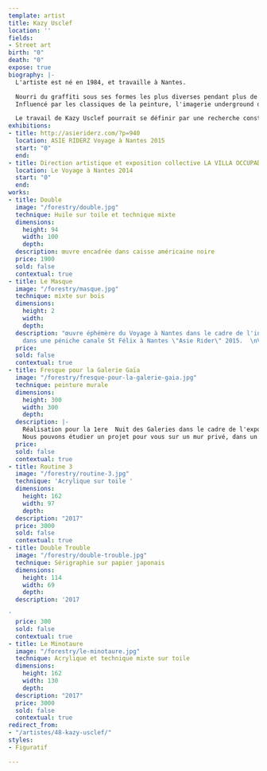 ```yaml
---
template: artist
title: Kazy Usclef
location: ''
fields:
- Street art
birth: "0"
death: "0"
expose: true
biography: |-
  L'artiste est né en 1984, et travaille à Nantes.

  Nourri du graffiti sous ses formes les plus diverses pendant plus de 10 ans, il utilise aujourd'hui un large éventail de technique de représentation (gravure, sérigraphie, encre ,pochoir...).
  Influencé par les classiques de la peinture, l'imagerie underground des années 80 à aujourd'hui ou plus largement par l'art populaire, il n'hésite pas à détourner de manière incisive certaines iconographies sacrées.

  Le travail de Kazy Usclef pourrait se définir par une recherche constante de rencontre, technique, humaine, culturelle où le frottement alimente de manière constante sa recherche artistique. C'est par cette recherche qu'il alimente une variété de langage dans un souci d' accessibilité par le plus grand nombre. Ses productions sont les plus fréquemment nourries de voyages et référencées à la rue, source d'inspiration infinie considérée comme une galerie à ciel ouvert et un parfait terrain d'expérimentation.
exhibitions:
- title: http://asieriderz.com/?p=940
  location: ASIE RIDERZ Voyage à Nantes 2015
  start: "0"
  end: 
- title: Direction artistique et exposition collective LA VILLA OCCUPADA
  location: Le Voyage à Nantes 2014
  start: "0"
  end: 
works:
- title: Double
  image: "/forestry/double.jpg"
  technique: Huile sur toile et technique mixte
  dimensions:
    height: 94
    width: 100
    depth: 
  description: œuvre encadrée dans caisse américaine noire
  price: 1900
  sold: false
  contextual: true
- title: Le Masque
  image: "/forestry/masque.jpg"
  technique: mixte sur bois
  dimensions:
    height: 2
    width: 
    depth: 
  description: "œuvre éphémère du Voyage à Nantes dans le cadre de l'installation
    dans une péniche canale St Félix à Nantes \"Asie Rider\" 2015.  \nVendu"
  price: 
  sold: false
  contextual: true
- title: Fresque pour la Galerie Gaïa
  image: "/forestry/fresque-pour-la-galerie-gaia.jpg"
  technique: peinture murale
  dimensions:
    height: 300
    width: 300
    depth: 
  description: |-
    Réalisation pour la 1ere  Nuit des Galeries dans le cadre de l'exposition La Chambre 21
    Nous pouvons étudier un projet pour vous sur un mur privé, dans un hall d'entreprise, ou sur toile. Prix selon le projet
  price: 
  sold: false
  contextual: true
- title: Routine 3
  image: "/forestry/routine-3.jpg"
  technique: 'Acrylique sur toile '
  dimensions:
    height: 162
    width: 97
    depth: 
  description: "2017"
  price: 3000
  sold: false
  contextual: true
- title: Double Trouble
  image: "/forestry/double-trouble.jpg"
  technique: Sérigraphie sur papier japonais
  dimensions:
    height: 114
    width: 69
    depth: 
  description: '2017

'
  price: 300
  sold: false
  contextual: true
- title: Le Minotaure
  image: "/forestry/le-minotaure.jpg"
  technique: Acrylique et technique mixte sur toile
  dimensions:
    height: 162
    width: 130
    depth: 
  description: "2017"
  price: 3000
  sold: false
  contextual: true
redirect_from:
- "/artistes/48-kazy-usclef/"
styles:
- Figuratif

---
```

